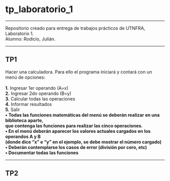# tp_laboratorio_1
<hr>
Repositorio creado para entrega de trabajos prácticos de UTNFRA, Laboratorio 1. <br>
Alumno: Rodicio, Julián.
<hr>
<h2>TP1</h2>
Hacer una calculadora. Para ello el programa iniciará y contará con un menú de opciones:<br><br>
<b>1.</b> Ingresar 1er operando (A=x)<br>
<b>2.</b> Ingresar 2do operando (B=y)<br>
<b>3.</b> Calcular todas las operaciones<br>
<b>4.</b> Informar resultados<br>
<b>5.</b> Salir<br>
<b>• Todas las funciones matemáticas del menú se deberán realizar en una biblioteca aparte,<br>
  que contenga las funciones para realizar las cinco operaciones.<br>
• En el menú deberán aparecer los valores actuales cargados en los operandos A y B<br>
  (donde dice “x” e “y” en el ejemplo, se debe mostrar el número cargado)<br>
• Deberán contemplarse los casos de error (división por cero, etc)<br>
• Documentar todas las funciones</b><br>
<hr>
<h2>TP2</h2>
